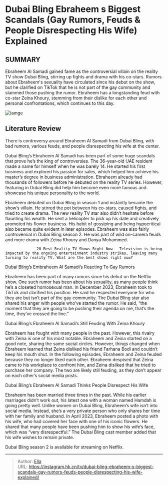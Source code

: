 # Dubai Bling Ebraheem s Biggest Scandals (Gay Rumors, Feuds &amp; People Disrespecting His Wife) Explained


## SUMMARY 



  Ebraheem Al Samadi gained fame as the controversial villain on the reality TV show Dubai Bling, stirring up fights and drama with his co-stars.   Rumors about Ebraheem&#39;s sexuality have circulated since his debut on the show, but he clarified on TikTok that he is not part of the gay community and slammed those pushing the rumor.   Ebraheem has a longstanding feud with co-star Zeina Khoury, stemming from their dislike for each other and personal confrontations, which continues to this day.  

![iamge](https://static1.srcdn.com/wordpress/wp-content/uploads/2024/01/dubai-bling-ebraheem-al-samadi.jpg)

## Literature Review
There is controversy around Ebraheem Al Samadi from Dubai Bling, with bad rumors, various feuds, and people disrespecting his wife at the center.  




Dubai Bling’s Ebraheem Al Samadi has been part of some huge scandals that prove he’s the king of controversies. The 36-year-old UAE resident made a name for himself when he was barely 14. He started his first business and explored his passion for sales, which helped him achieve his master’s degree in business administration. Ebraheem already had thousands of followers before he debuted on the reality TV series. However, featuring in Dubai Bling did help him become even more famous and showcase his unique personality to the world.




Ebraheem debuted on Dubai Bling in season 1 and instantly became the show’s villain. He stirred the pot between his co-stars, caused fights, and tried to create drama. The new reality TV star also didn’t hesitate before flaunting his wealth. He sent a helicopter to pick up his date and creatively promoted his flower business. His habit of gossiping and being hypocritical also became quite evident in later episodes. Ebraheem was also fairly controversial in Dubai Bling season 2. He was part of wild on-camera feuds and more drama with Zeina Khoury and Danya Mohammed.

                  20 Best Reality TV Shows Right Now   Television is being impacted by the ongoing entertainment industry strikes, leaving many turning to reality TV. What are the best shows right now?    


 Dubai Bling’s Embraheem Al Samadi’s Reacting To Gay Rumors 
          




Ebraheem has been part of many rumors since his debut on the Netflix show. One such rumor has been about his sexuality, as many people think he’s a closeted homosexual man. In December 2023, Ebraheem took to TikTok and clarified his position. He said he respected everyone for who they are but isn’t part of the gay community. The Dubai Bling star also shared his anger with people who’ve started the rumor. He said, “the moment that they are going to be pushing their agenda on me, that’s the time, they’ve crossed the line.”



 Dubai Bling’s Ebraheem Al Samadi’s Still Feuding With Zeina Khoury 
          

Ebraheem has fought with many people in the past. However, this rivalry with Zeina is one of his most notable. Ebraheem and Zeina started on a good note, sharing the same social circles. However, things changed when Ebraheem learned that Zeina disliked his friend Farhana Bodi and couldn’t keep his mouth shut. In the following episodes, Ebraheem and Zeina feuded because they no longer liked each other. Ebraheem despised that Zeina came to his workplace to confront him, and Zeina disliked that he tried to purchase her company. The two are likely still feuding, as they don’t appear on each other’s social media posts.






 Dubai Bling’s Ebraheem Al Samadi Thinks People Disrespect His Wife 

 

Ebraheem has been married three times in the past. While his earlier marriages didn’t work out, his latest one with a woman named Hamdah is going pretty well. Unlike women on Dubai Bling, Ebraheem’s wife isn’t into social media. Instead, she’s a very private person who only shares her time with her family and husband. In April 2023, Ebraheem posted a photo with his wife, who had covered her face with one of his iconic flowers. He shared that many people have been pushing him to show his wife’s face, which was “very disrespectful.” The Dubai Bling cast member added that his wife wishes to remain private.



Dubai Bling season 2 is available for streaming on Netflix.









---

> Author: [Ella](https://instagram.hk.cn/)  
> URL: https://instagram.hk.cn/tv/dubai-bling-ebraheem-s-biggest-scandals-gay-rumors-feuds-people-disrespecting-his-wife-explained/  

